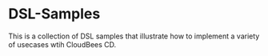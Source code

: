 # DSL-Samples

This is a collection of DSL samples that illustrate how to implement a variety of usecases wtih CloudBees CD.

